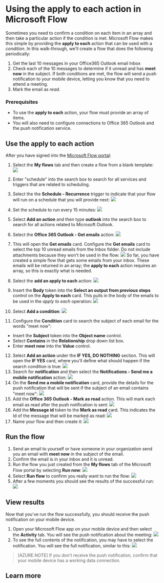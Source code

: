 <properties
    pageTitle="Learn how to parse an array of items and take an action based on a condition by using the Apply to each action.| Microsoft Flow"
    description="Use Microsoft Flow to loop through an array of items."
    services=""
    suite="flow"
    documentationCenter="na"
    authors="msftman"
    manager="anneta"
    editor=""
    tags=""/>

<tags
   ms.service="flow"
   ms.devlang="na"
   ms.topic="article"
   ms.tgt_pltfrm="na"
   ms.workload="na"
   ms.date="02/30/2017"
   ms.author="deonhe"/>

# Using the apply to each action in Microsoft Flow

Sometimes you need to confirm a condition on each item in an array and then take a particular action if the condition is met. Microsoft Flow makes this simple by providing the **apply to each** action that can be used with a *condition*. In this walk-through, we'll create a flow that does the following periodically:

1. Get the last 10 messages in your Office365 Outlook email Inbox
1. Check each of the 10 messages to determine if it unread and has **meet now** in the subject. If both conditions are met, the flow will send a push notification to your mobile device, letting you know that you need to attend a meeting.
1. Mark the email as *read*.

### Prerequisites

- To use the **apply to each** action, your flow must provide an array of items.
- You will also need to configure connections to Office 365 Outlook and the push notification service.


## Use the apply to each action

After you have signed into the [Microsoft Flow portal](https://flow.microsoft.com):

1. Select the **My flows** tab and then create a flow from a blank template:
     ![](./media/apply-to-each/foreach-1.png)

2. Enter "schedule" into the search box to search for all services and triggers that are related to scheduling.
3. Select the  the **Schedule - Recurrence** trigger to indicate that your flow will run on a schedule that you will provide next:
     ![](./media/apply-to-each/foreach-2.png)

4. Set the schedule to run every 15 minutes:
     ![](./media/apply-to-each/foreach-3.png)

5. Select **Add an action** and then type **outlook** into the search box to search for all actions related to Microsoft Outlook.

6. Select the **Office 365 Outlook - Get emails** action:
     ![](./media/apply-to-each/foreach-4.png)

7. This will open the **Get emails** card. Configure the **Get emails** card to select the top 10 unread emails from the Inbox folder. Do not include attachments because they won't be used in the flow:
     ![](./media/apply-to-each/foreach-5.png)
So far, you have created a simple flow that gets some emails from your inbox. These emails will be returned in an array; the **apply to each** action requires an array, so this is exactly what is needed.

8. Select the **add an apply to each** action:
     ![](./media/apply-to-each/foreach-6.png)

9. Insert the **Body** token into the **Select an output from previous steps** control on the **Apply to each** card. This pulls in the body of the emails to be used in the *apply to each* operation:
     ![](./media/apply-to-each/foreach-7.png)

10. Select **Add a condition**:
     ![](./media/apply-to-each/foreach-8.png)

11. Configure the **Condition** card to search the subject of each email for the words "meet now":

- Insert the **Subject** token into the **Object name** control.
- Select **Contains** in the **Relationship** drop down list box.
- Enter **meet now** into the  **Value** control.


12. Select **Add an action** under the **IF YES, DO NOTHING** section. This will open the **IF YES** card, where you'll define what should happen if the search condition is true:
     ![](./media/apply-to-each/foreach-9.png)
13. Search for **notification** and then select the **Notifications - Send me a mobile notification** action:
     ![](./media/apply-to-each/foreach-10.png)
14. On the **Send me a mobile notification** card, provide the details for the push notification that will be sent if the subject of an email contains "meet now":
     ![](./media/apply-to-each/foreach-11.png)
15. Add the **Office 365 Outlook - Mark as read** action. This will mark each email as read after the push notification is sent:
     ![](./media/apply-to-each/foreach-12.png)
16. Add the **Message id** token to the **Mark as read** card. This indicates the Id of the message that will be marked as read:
     ![](./media/apply-to-each/foreach-13.png)
17. Name your flow and then create it:
     ![](./media/apply-to-each/foreach-14.png)


## Run the flow

1. Send an email to yourself or have someone in your organization send you an email with **meet now** in the subject of the email.
1. Confirm the email is in your inbox and it is unread.
1. Run the flow you just created from the **My flows** tab of the Microsoft Flow portal by selecting **Run now**:
     ![](./media/apply-to-each/foreach-run-1.png)
1. Select **Run flow** to confirm you really want to run the flow:
     ![](./media/apply-to-each/foreach-run-2.png)
1. After a few moments you should see the results of the successful run:
     ![](./media/apply-to-each/foreach-run-3.png)

## View results

Now that you've run the flow successfully, you should receive the push notification on your mobile device.

1. Open your Microsoft Flow app on your mobile device and then select the **Activity** tab. You will see the push notification about the meeting:
     ![](./media/apply-to-each/foreach-notification-1.png)
1. To see the full contents of the notification, you may have to select the notification. You will see the full notification, similar to this:
     ![](./media/apply-to-each/foreach-notification-2.png)

>[AZURE.NOTE] If you don't receive the push notification, confirm that your mobile device has a working data connection.

## Learn more